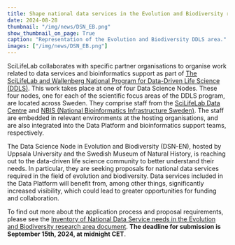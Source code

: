 ```yaml
---
title: Shape national data services in the Evolution and Biodiversity research area
date: 2024-08-28
thumbnail: "/img/news/DSN_EB.png"
show_thumbnail_on_page: True
caption: "Representation of the Evolution and Biodiversity DDLS area."
images: ["/img/news/DSN_EB.png"]
---
```


SciLifeLab collaborates with specific partner organisations to organise work related to data services and bioinformatics support as part of [The SciLifeLab and Wallenberg National Program for Data-Driven Life Science (DDLS)](https://www.scilifelab.se/data-driven/). This work takes place at one of four Data Science Nodes. These four nodes, one for each of the scientific focus areas of the DDLS program, are located across Sweden. They comprise staff from the [SciLifeLab Data Centre](https://www.scilifelab.se/data/) and [NBIS (National Bioinformatics Infrastructure Sweden)](https://nbis.se/). The staff are embedded in relevant environments at the hosting organisations, and are also integrated into the Data Platform and bioinformatics support teams, respectively.

The Data Science Node in Evolution and Biodiversity (DSN-EN), hosted by Uppsala University and the Swedish Museum of Natural History, is reaching out to the data-driven life science community to better understand their needs. In particular, they are seeking proposals for national data services required in the field of evolution and biodiversity. Data services included in the Data Platform will benefit from, among other things, significantly increased visibility, which could lead to greater opportunities for funding and collaboration.

To find out more about the application process and proposal requirements, please see the [Inventory of National Data Service needs in the Evolution and Biodiversity research area document](/service_requests/Instructions_DSN-EB_needs_inventory_20240823.pdf). **The deadline for submission is September 15th, 2024, at midnight CET**.
